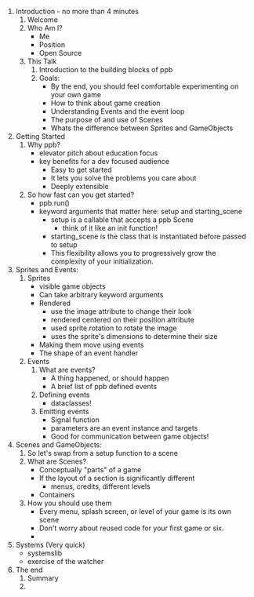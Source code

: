 1. Introduction - no more than 4 minutes
    1. Welcome
    2. Who Am I?
        - Me
        - Position
        - Open Source
    3. This Talk
        1. Introduction to the building blocks of ppb
        2. Goals:
            - By the end, you should feel comfortable experimenting on your own game
            - How to think about game creation
            - Understanding Events and the event loop
            - The purpose of and use of Scenes
            - Whats the difference between Sprites and GameObjects
2. Getting Started
    1. Why ppb?
        - elevator pitch about education focus
        - key benefits for a dev focused audience
            - Easy to get started
            - It lets you solve the problems you care about
            - Deeply extensible
    2. So how fast can you get started?
        - ppb.run()
        - keyword arguments that matter here: setup and starting_scene
            - setup is a callable that accepts a ppb Scene
                - think of it like an init function!
            - starting_scene is the class that is instantiated before passed to setup
            - This flexibility allows you to progressively grow the complexity of your initialization.
3. Sprites and Events:
    1. Sprites
        - visible game objects
        - Can take arbitrary keyword arguments
        - Rendered
            - use the image attribute to change their look
            - rendered centered on their position attribute
            - used sprite.rotation to rotate the image
            - uses the sprite's dimensions to determine their size
        - Making them move using events
        - The shape of an event handler
    2. Events
        1. What are events?
            * A thing happened, or should happen
            * A brief list of ppb defined events
        2. Defining events
            - dataclasses!
        3. Emitting events
            - Signal function
            - parameters are an event instance and targets
            - Good for communication between game objects!
4. Scenes and GameObjects:
    1. So let's swap from a setup function to a scene
    2. What are Scenes?
        - Conceptually "parts" of a game
        - If the layout of a section is significantly different
            - menus, credits, different levels
        - Containers
    3. How you should use them
        - Every menu, splash screen, or level of your game is its own scene
        - Don't worry about reused code for your first game or six.
        - 
5. Systems (Very quick)
    - systemslib
    - exercise of the watcher
6. The end
    1. Summary
    2. 